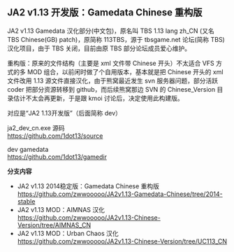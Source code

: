 ## JA2 v1.13 开发版：Gamedata Chinese 重构版

JA2 v1.13 Gamedata 汉化部分(中文包)，原名叫 TBS 1.13 lang zh_CN (又名 TBS Chinese(GB) patch)，原简称 113TBS，源于 tbsgame.net 论坛(简称 TBS)汉化项目，由于 TBS 关闭，目前由原 TBS 部分论坛成员爱心维护。

重构版：原来的文件结构（主要是 xml 文件带 Chinese 开头）不太适合 VFS 方式的多 MOD 组合，以前闲时做了个自用版本，基本就是把 Chinese 开头的 xml 文件改用 1.13 源文件直接汉化，由于熊窝最近发生 svn 服务器问题，部分活跃 coder 把部分资源转移到 github，而后续熊窝那边 SVN 的 Chinese_Version 目录估计不太会再更新，于是跟 kmoi 讨论后，决定使用此构建版。

对应是“JA2 1.13开发版”（后面简称 dev）

ja2_dev_cn.exe 源码  
https://github.com/1dot13/source

dev gamedata  
https://github.com/1dot13/gamedir

**分支内容**

* JA2 v1.13 2014稳定版：Gamedata Chinese 重构版  
  https://github.com/zwwooooo/JA2v1.13-Gamedata-Chinese/tree/2014-stable
* JA2 v1.13 MOD：AIMNAS 汉化  
  https://github.com/zwwooooo/JA2v1.13-Chinese-Version/tree/AIMNAS_CN
* JA2 v1.13 MOD：Urban Chaos 汉化  
  https://github.com/zwwooooo/JA2v1.13-Chinese-Version/tree/UC113_CN
